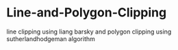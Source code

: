 # Line-and-Polygon-Clipping
line clipping using liang barsky and polygon clipping using sutherlandhodgeman algorithm
